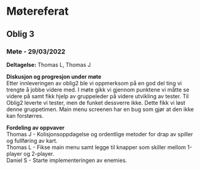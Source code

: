 # Møtereferat

## Oblig 3

### Møte - 29/03/2022
**Deltagelse:** Thomas L, Thomas J  
  
**Diskusjon og progresjon under møte**  
Etter innleveringen av oblig2 ble vi oppmerksom på en god del ting vi trengte å jobbe videre med. I møte gikk vi gjennom punktene vi måtte se videre på samt fikk hjelp av gruppeleder på videre utvikling av tester. Til Oblig2 leverte vi tester, men de funket dessverre ikke. Dette fikk vi løst denne gruppetimen. Main menu screenen har en bug som gjør at den ikke kan forstørres.

**Fordeling av oppvaver**  
Thomas J - Kolisjonsoppdagelse og ordentlige metoder for drap av spiller og fullføring av kart.  
Thomas L - Fikse main menu samt legge til knapper som skiller mellom 1-player og 2-player.  
Daniel S - Starte implementeringen av enemies.  
